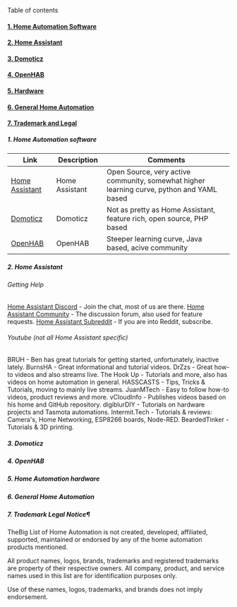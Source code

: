 Table of contents

#### [1. Home Automation Software](./README.md#home-automation-software)
#### [2. Home Assistant](./README.md#home-assistant)
#### [3. Domoticz](./README.md#domoticz)
#### [4. OpenHAB](./README.md#openhab)
#### [5. Hardware](./README.md#home-automation-hardware)
#### [6. General Home Automation](./README.md#general-home-automation)
#### [7. Trademark and Legal](./README.md#trademark-legal-notice)

##### 1. Home Automation software

| Link  | Description | Comments |
| ------------- | ------------- | ------------- |
| [Home Assistant](https://home-assistant.io/) | Home Assistant | Open Source, very active community, somewhat higher learning curve, python and YAML based |
| [Domoticz](https://www.domoticz.com/) | Domoticz | Not as pretty as Home Assistant, feature rich, open source, PHP based |
| [OpenHAB](https://www.openhab.org/) | OpenHAB | Steeper learning curve, Java based, acive community |

##### 2. Home Assistant

###### Getting Help

[Home Assistant Discord](https://discord.gg/c5DvZ4e) - Join the chat, most of us are there.
[Home Assistant Community](https://community.home-assistant.io) - The discussion forum, also used for feature requests.
[Home Assistant Subreddit](https://www.reddit.com/r/homeassistant/) - If you are into Reddit, subscribe.

###### Youtube (not all Home Assistant specific)

BRUH - Ben has great tutorials for getting started, unfortunately, inactive lately.
BurnsHA - Great informational and tutorial videos.
DrZzs - Great how-to videos and also streams live.
The Hook Up - Tutorials and more, also has videos on home automation in general.
HASSCASTS - Tips, Tricks & Tutorials, moving to mainly live streams.
JuanMTech - Easy to follow how-to videos, product reviews and more.
vCloudInfo - Publishes videos based on his home and GitHub repository.
digiblurDIY - Tutorials on hardware projects and Tasmota automations.
Intermit.Tech - Tutorials & reviews: Camera's, Home Networking, ESP8266 boards, Node-RED.
BeardedTinker - Tutorials & 3D printing.

##### 3. Domoticz

##### 4. OpenHAB

##### 5. Home Automation hardware

##### 6. General Home Automation

##### 7. Trademark Legal Notice¶

TheBig List of Home Automation  is not created, developed, affiliated, supported, maintained or endorsed by any of the home automation products mentioned.

All product names, logos, brands, trademarks and registered trademarks are property of their respective owners. All company, product, and service names used in this list are for identification purposes only.

Use of these names, logos, trademarks, and brands does not imply endorsement.
